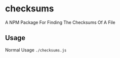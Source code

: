 # checksums
A NPM Package For Finding The Checksums Of A File

## Usage 
Normal Usage `./checksums.js`
